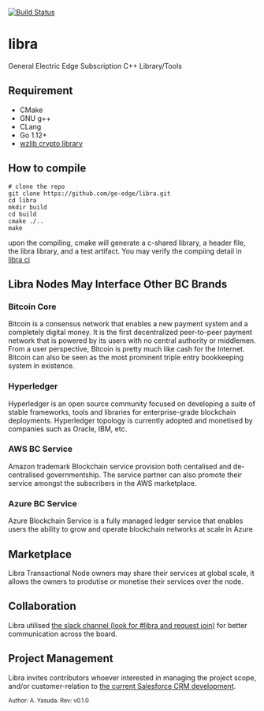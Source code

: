 [![Build Status](https://travis-ci.com/ge-edge/libra.svg?branch=v0.1.0-reiwa)](https://travis-ci.com/ge-edge/libra)

# libra
General Electric Edge Subscription C++ Library/Tools

## Requirement
- CMake
- GNU g++
- CLang
- Go 1.12+
- [wzlib crypto library](https://github.com/EC-Release/sdk/tree/v1.1beta/lib/go/pkg)

## How to compile
```
# clone the repo
git clone https://github.com/ge-edge/libra.git
cd libra
mkdir build
cd build
cmake ./..
make
```
upon the compiling, cmake will generate a c-shared library, a header file, the libra library, and a test artifact. You may verify the compiing detail in [libra ci](https://travis-ci.com/ge-edge/libra)

## Libra Nodes May Interface Other BC Brands 
### Bitcoin Core
Bitcoin is a consensus network that enables a new payment system and a completely digital money. It is the first decentralized peer-to-peer payment network that is powered by its users with no central authority or middlemen. From a user perspective, Bitcoin is pretty much like cash for the Internet. Bitcoin can also be seen as the most prominent triple entry bookkeeping system in existence.

### Hyperledger
Hyperledger is an open source community focused on developing a suite of stable frameworks, tools and libraries for enterprise-grade blockchain deployments. Hyperledger topology is currently adopted and monetised by companies such as Oracle, IBM, etc.

### AWS BC Service
Amazon trademark Blockchain service provision both centalised and de-centralised governmentship. The service partner can also promote their service amongst the subscribers in the AWS marketplace.

### Azure BC Service
Azure Blockchain Service is a fully managed ledger service that enables users the ability to grow and operate blockchain networks at scale in Azure

## Marketplace
Libra Transactional Node owners may share their services at global scale, it allows the owners to produtise or monetise their services over the node. 

## Collaboration
Libra utilised [the slack channel (look for #libra and request join)](enterprisecon-j2w6229.slack.com) for better communication across the board.

## Project Management
Libra invites contributors whoever interested in managing the project scope, and/or customer-relation to [the current Salesforce CRM development](https://na139.salesforce.com/home/home.jsp?tsid=02u4W000001HD2F).


<sup>Author: A. Yasuda. Rev: v0.1.0</sup>

